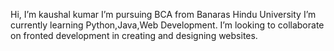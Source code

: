 Hi, I’m kaushal kumar
I’m pursuing BCA from Banaras Hindu University
I’m currently learning Python,Java,Web Development.
I’m looking to collaborate on fronted development in creating and designing websites.
